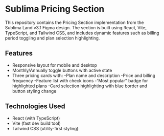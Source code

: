 # Sublima Pricing Section 

This repository contains the Pricing Section implementation from the Sublima Land v3.1 Figma design. The section is built using React, Vite, TypeScript, and Tailwind CSS, and includes dynamic features such as billing period toggling and plan selection highlighting.

## Features
- Responsive layout for mobile and desktop
- Monthly/Annually toggle buttons with active state
- Three pricing cards with:
-Plan name and description
-Price and billing frequency
-Feature list with check icons
-“Most popular” badge for highlighted plans
-Card selection highlighting with blue border and button styling change

## Technologies Used
- React (with TypeScript)
- Vite (fast dev build tool)
- Tailwind CSS (utility-first styling)
